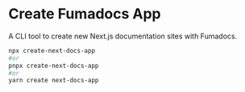 # Create Fumadocs App

A CLI tool to create new Next.js documentation sites with Fumadocs.

```bash
npx create-next-docs-app
#or
pnpx create-next-docs-app
#or
yarn create next-docs-app
```
